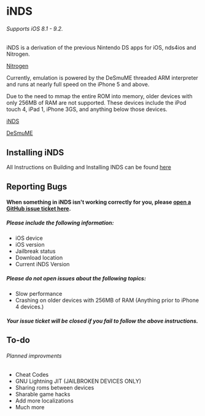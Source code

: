 iNDS
=======
###### Supports iOS 8.1 - 9.2.

iNDS is a derivation of the previous Nintendo DS apps for iOS, nds4ios and Nitrogen. 

[Nitrogen](https://github.com/NitrogenEmulator) 

Currently, emulation is powered by the DeSmuME threaded ARM interpreter and runs at nearly full speed on the iPhone 5 and above.

Due to the need to mmap the entire ROM into memory, older devices with only 256MB of RAM are not supported. These devices include the iPod touch 4, iPad 1, iPhone 3GS, and anything below those devices.

[iNDS](http://www.williamlcobb.com/iNDS.html)

[DeSmuME](http://desmume.org/) 

Installing iNDS
------------------------
All Instructions on Building and Installing INDS can be found [here](https://github.com/WilliamLCobb/iNDS/wiki)

Reporting Bugs
------------------------
#### When something in iNDS isn't working correctly for you, please [open a GitHub issue ticket here](https://github.com/williamlcobb/iNDS/issues/new).
##### Please include the following information:
* iOS device
* iOS version
* Jailbreak status
* Download location
* Current iNDS Version

##### Please do not open issues about the following topics:
* Slow performance
* Crashing on older devices with 256MB of RAM (Anything prior to iPhone 4 devices.)

##### Your issue ticket will be closed if you fail to follow the above instructions.

To-do
------------------------
###### Planned improvments
* Cheat Codes
* GNU Lightning JIT (JAILBROKEN DEVICES ONLY)
* Sharing roms between devices
* Sharable game hacks
* Add more localizations
* Much more
